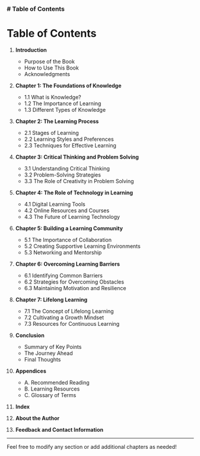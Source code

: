 ### # Table of Contents

# Table of Contents

1. **Introduction**
   - Purpose of the Book
   - How to Use This Book
   - Acknowledgments

2. **Chapter 1: The Foundations of Knowledge**
   - 1.1 What is Knowledge?
   - 1.2 The Importance of Learning
   - 1.3 Different Types of Knowledge

3. **Chapter 2: The Learning Process**
   - 2.1 Stages of Learning
   - 2.2 Learning Styles and Preferences
   - 2.3 Techniques for Effective Learning

4. **Chapter 3: Critical Thinking and Problem Solving**
   - 3.1 Understanding Critical Thinking
   - 3.2 Problem-Solving Strategies
   - 3.3 The Role of Creativity in Problem Solving

5. **Chapter 4: The Role of Technology in Learning**
   - 4.1 Digital Learning Tools
   - 4.2 Online Resources and Courses
   - 4.3 The Future of Learning Technology

6. **Chapter 5: Building a Learning Community**
   - 5.1 The Importance of Collaboration
   - 5.2 Creating Supportive Learning Environments
   - 5.3 Networking and Mentorship

7. **Chapter 6: Overcoming Learning Barriers**
   - 6.1 Identifying Common Barriers
   - 6.2 Strategies for Overcoming Obstacles
   - 6.3 Maintaining Motivation and Resilience

8. **Chapter 7: Lifelong Learning**
   - 7.1 The Concept of Lifelong Learning
   - 7.2 Cultivating a Growth Mindset
   - 7.3 Resources for Continuous Learning

9. **Conclusion**
   - Summary of Key Points
   - The Journey Ahead
   - Final Thoughts

10. **Appendices**
    - A. Recommended Reading
    - B. Learning Resources
    - C. Glossary of Terms

11. **Index** 

12. **About the Author** 

13. **Feedback and Contact Information** 

---

Feel free to modify any section or add additional chapters as needed!